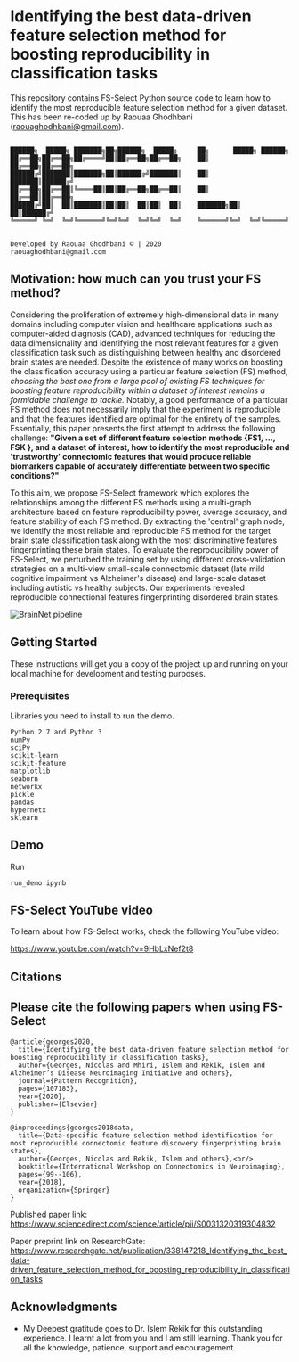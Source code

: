 # Identifying the best data-driven feature selection method for boosting reproducibility in classification tasks

This repository contains FS-Select Python source code to learn how to identify the most reproducible feature selection method for a given dataset. This has been re-coded up by Raouaa Ghodhbani (raouaghodhbani@gmail.com).

```

██████╗  █████╗ ███████╗██╗██████╗  █████╗     ██╗      █████╗ ██████╗ 
██╔══██╗██╔══██╗██╔════╝██║██╔══██╗██╔══██╗    ██║     ██╔══██╗██╔══██╗
██████╔╝███████║███████╗██║██████╔╝███████║    ██║     ███████║██████╔╝
██╔══██╗██╔══██║╚════██║██║██╔══██╗██╔══██║    ██║     ██╔══██║██╔══██╗
██████╔╝██║  ██║███████║██║██║  ██║██║  ██║    ███████╗██║  ██║██████╔╝
╚═════╝ ╚═╝  ╚═╝╚══════╝╚═╝╚═╝  ╚═╝╚═╝  ╚═╝    ╚══════╝╚═╝  ╚═╝╚═════╝ 
                                                                       

Developed by Raouaa Ghodhbani © | 2020
raouaghodhbani@gmail.com
```

## Motivation: how much can you trust your FS method? 

Considering the proliferation of extremely high-dimensional data in many domains including computer vision and healthcare applications such as computer-aided diagnosis (CAD), advanced techniques for reducing the data dimensionality and identifying the most relevant features for a given classification task such as distinguishing between healthy and disordered brain states are needed. Despite the existence of many works on boosting the classification accuracy using a particular feature selection (FS) method, *choosing the best one from a large pool of existing FS techniques for boosting feature reproducibility within a dataset of interest remains a formidable challenge to tackle.* Notably, a good performance of a particular FS method does not necessarily imply that the experiment is reproducible and that the features identified are optimal for the entirety of the samples. Essentially, this paper presents the first attempt to address the following challenge: **"Given a set of different feature selection methods {FS1, ..., FSK }, and a dataset of interest, how to identify the most reproducible and 'trustworthy' connectomic features that would produce reliable biomarkers capable of accurately differentiate between two specific conditions?"** 

To this aim, we propose FS-Select framework which explores the relationships among the different FS methods using a multi-graph architecture based on feature reproducibility power, average accuracy, and feature stability of each FS method. By extracting the 'central' graph node, we identify the most reliable and reproducible FS method for the target brain state classification task along with the most discriminative features fingerprinting these brain states. To evaluate the reproducibility power of FS-Select, we perturbed the training set by using different cross-validation strategies on a multi-view small-scale connectomic dataset (late mild cognitive impairment vs Alzheimer's disease) and large-scale dataset including autistic vs healthy subjects. Our experiments revealed reproducible connectional features fingerprinting disordered brain states.

![BrainNet pipeline](https://github.com/basiralab/FS-Select/blob/master/Fig1.png)


## Getting Started

These instructions will get you a copy of the project up and running on your local machine for development and testing purposes. 

### Prerequisites

Libraries you need to install to run the demo.

```
Python 2.7 and Python 3
numPy
sciPy
scikit-learn
scikit-feature
matplotlib
seaborn
networkx
pickle
pandas
hypernetx
sklearn
```


## Demo
Run 
```
run_demo.ipynb
```
## FS-Select YouTube video

To learn about how FS-Select works, check the following YouTube video:

https://www.youtube.com/watch?v=9HbLxNef2t8

## Citations
## Please cite the following papers when using FS-Select

```
@article{georges2020,
  title={Identifying the best data-driven feature selection method for boosting reproducibility in classification tasks},
  author={Georges, Nicolas and Mhiri, Islem and Rekik, Islem and Alzheimer’s Disease Neuroimaging Initiative and others},
  journal={Pattern Recognition},
  pages={107183},
  year={2020},
  publisher={Elsevier}
}

@inproceedings{georges2018data,
  title={Data-specific feature selection method identification for most reproducible connectomic feature discovery fingerprinting brain states},
  author={Georges, Nicolas and Rekik, Islem and others},<br/>
  booktitle={International Workshop on Connectomics in Neuroimaging},
  pages={99--106},
  year={2018},
  organization={Springer}
}

```

Published paper link: https://www.sciencedirect.com/science/article/pii/S0031320319304832

Paper preprint link on ResearchGate:
https://www.researchgate.net/publication/338147218_Identifying_the_best_data-driven_feature_selection_method_for_boosting_reproducibility_in_classification_tasks


## Acknowledgments

* My Deepest gratitude goes to Dr. Islem Rekik for this outstanding experience. I learnt a lot from you and I am still learning. Thank you for all the knowledge, patience, support and encouragement.



